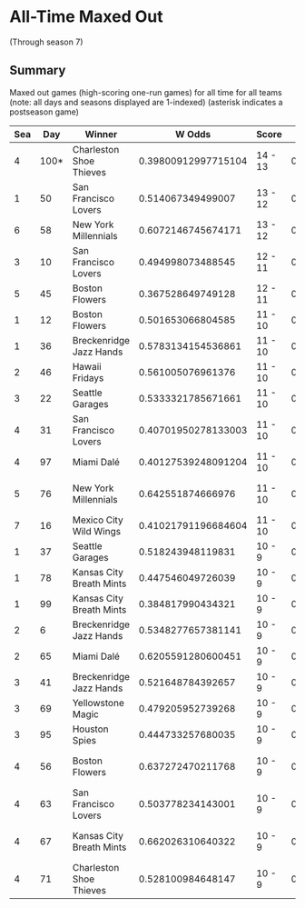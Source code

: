 # All-Time Maxed Out
(Through season 7)

## Summary



Maxed out games (high-scoring one-run games) for all time for all teams (note: all days and seasons displayed are 1-indexed) (asterisk indicates a postseason game)


| Sea | Day | Winner | W Odds | Score | L Odds | Loser | 
| ------ |------ |------ |------ |------ |------ |------ |
| 4 | 100* | Charleston Shoe Thieves | 0.39800912997715104 | 14 - 13 | 0.601990870022848 | Chicago Firefighters | 
| 1 | 50 | San Francisco Lovers | 0.514067349499007 | 13 - 12 | 0.48593265050099205 | Boston Flowers | 
| 6 | 58 | New York Millennials | 0.6072146745674171 | 13 - 12 | 0.39278532543258304 | Boston Flowers | 
| 3 | 10 | San Francisco Lovers | 0.494998073488545 | 12 - 11 | 0.505001926511454 | Chicago Firefighters | 
| 5 | 45 | Boston Flowers | 0.367528649749128 | 12 - 11 | 0.6324713502508711 | New York Millennials | 
| 1 | 12 | Boston Flowers | 0.501653066804585 | 11 - 10 | 0.49834693319541407 | Hades Tigers | 
| 1 | 36 | Breckenridge Jazz Hands | 0.5783134154536861 | 11 - 10 | 0.421686584546313 | Seattle Garages | 
| 2 | 46 | Hawaii Fridays | 0.561005076961376 | 11 - 10 | 0.43899492303862303 | New York Millennials | 
| 3 | 22 | Seattle Garages | 0.5333321785671661 | 11 - 10 | 0.46666782143283303 | Hades Tigers | 
| 4 | 31 | San Francisco Lovers | 0.40701950278133003 | 11 - 10 | 0.5929804972186691 | Yellowstone Magic | 
| 4 | 97 | Miami Dalé | 0.40127539248091204 | 11 - 10 | 0.5987246075190871 | Breckenridge Jazz Hands | 
| 5 | 76 | New York Millennials | 0.642551874666976 | 11 - 10 | 0.357448125333023 | Charleston Shoe Thieves | 
| 7 | 16 | Mexico City Wild Wings | 0.41021791196684604 | 11 - 10 | 0.589782088033153 | Canada Moist Talkers | 
| 1 | 37 | Seattle Garages | 0.518243948119831 | 10 - 9 | 0.481756051880168 | Miami Dalé | 
| 1 | 78 | Kansas City Breath Mints | 0.447546049726039 | 10 - 9 | 0.55245395027396 | Los Angeles Tacos | 
| 1 | 99 | Kansas City Breath Mints | 0.384817990434321 | 10 - 9 | 0.615182009565678 | Boston Flowers | 
| 2 | 6 | Breckenridge Jazz Hands | 0.5348277657381141 | 10 - 9 | 0.46517223426188503 | Canada Moist Talkers | 
| 2 | 65 | Miami Dalé | 0.6205591280600451 | 10 - 9 | 0.379440871939954 | Houston Spies | 
| 3 | 41 | Breckenridge Jazz Hands | 0.521648784392657 | 10 - 9 | 0.47835121560734206 | Mexico City Wild Wings | 
| 3 | 69 | Yellowstone Magic | 0.479205952739268 | 10 - 9 | 0.5207940472607311 | New York Millennials | 
| 3 | 95 | Houston Spies | 0.444733257680035 | 10 - 9 | 0.5552667423199641 | Seattle Garages | 
| 4 | 56 | Boston Flowers | 0.637272470211768 | 10 - 9 | 0.36272752978823103 | Charleston Shoe Thieves | 
| 4 | 63 | San Francisco Lovers | 0.503778234143001 | 10 - 9 | 0.49622176585699806 | Kansas City Breath Mints | 
| 4 | 67 | Kansas City Breath Mints | 0.662026310640322 | 10 - 9 | 0.33797368935967703 | Charleston Shoe Thieves | 
| 4 | 71 | Charleston Shoe Thieves | 0.528100984648147 | 10 - 9 | 0.471899015351852 | Unlimited Tacos | 


